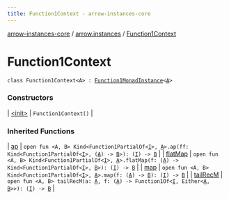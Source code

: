 ```yaml
---
title: Function1Context - arrow-instances-core
---
```


[arrow-instances-core](../../index.html) / [arrow.instances](../index.html) / [Function1Context](./index.html)

# Function1Context

`class Function1Context<A> : `[`Function1MonadInstance`](../-function1-monad-instance/index.html)`<`[`A`](index.html#A)`>`

### Constructors

| [&lt;init&gt;](-init-.html) | `Function1Context()` |

### Inherited Functions

| [ap](../-function1-monad-instance/ap.html) | `open fun <A, B> Kind<Function1PartialOf<`[`I`](../-function1-monad-instance/index.html#I)`>, `[`A`](../-function1-monad-instance/ap.html#A)`>.ap(ff: Kind<Function1PartialOf<`[`I`](../-function1-monad-instance/index.html#I)`>, (`[`A`](../-function1-monad-instance/ap.html#A)`) -> `[`B`](../-function1-monad-instance/ap.html#B)`>): (`[`I`](../-function1-monad-instance/index.html#I)`) -> `[`B`](../-function1-monad-instance/ap.html#B) |
| [flatMap](../-function1-monad-instance/flat-map.html) | `open fun <A, B> Kind<Function1PartialOf<`[`I`](../-function1-monad-instance/index.html#I)`>, `[`A`](../-function1-monad-instance/flat-map.html#A)`>.flatMap(f: (`[`A`](../-function1-monad-instance/flat-map.html#A)`) -> Kind<Function1PartialOf<`[`I`](../-function1-monad-instance/index.html#I)`>, `[`B`](../-function1-monad-instance/flat-map.html#B)`>): (`[`I`](../-function1-monad-instance/index.html#I)`) -> `[`B`](../-function1-monad-instance/flat-map.html#B) |
| [map](../-function1-monad-instance/map.html) | `open fun <A, B> Kind<Function1PartialOf<`[`I`](../-function1-monad-instance/index.html#I)`>, `[`A`](../-function1-monad-instance/map.html#A)`>.map(f: (`[`A`](../-function1-monad-instance/map.html#A)`) -> `[`B`](../-function1-monad-instance/map.html#B)`): (`[`I`](../-function1-monad-instance/index.html#I)`) -> `[`B`](../-function1-monad-instance/map.html#B) |
| [tailRecM](../-function1-monad-instance/tail-rec-m.html) | `open fun <A, B> tailRecM(a: `[`A`](../-function1-monad-instance/tail-rec-m.html#A)`, f: (`[`A`](../-function1-monad-instance/tail-rec-m.html#A)`) -> Function1Of<`[`I`](../-function1-monad-instance/index.html#I)`, Either<`[`A`](../-function1-monad-instance/tail-rec-m.html#A)`, `[`B`](../-function1-monad-instance/tail-rec-m.html#B)`>>): (`[`I`](../-function1-monad-instance/index.html#I)`) -> `[`B`](../-function1-monad-instance/tail-rec-m.html#B) |

